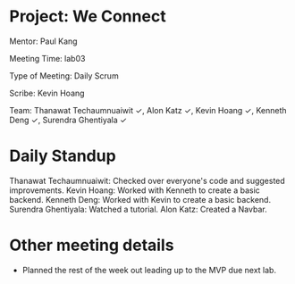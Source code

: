 # Project: We Connect
Mentor: Paul Kang

Meeting Time: lab03

Type of Meeting: Daily Scrum

Scribe: Kevin Hoang

Team: Thanawat Techaumnuaiwit ✓, Alon Katz ✓, Kevin Hoang ✓, Kenneth Deng ✓, Surendra Ghentiyala ✓

# Daily Standup
Thanawat Techaumnuaiwit: Checked over everyone's code and suggested improvements. 
Kevin Hoang: Worked with Kenneth to create a basic backend. 
Kenneth Deng: Worked with Kevin to create a basic backend. 
Surendra Ghentiyala: Watched a tutorial. 
Alon Katz: Created a Navbar.

# Other meeting details
- Planned the rest of the week out leading up to the MVP due next lab.
